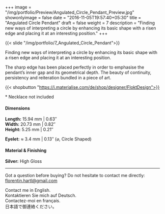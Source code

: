 +++
image = "/img/portfolio/Preview/Angulated_Circle_Pendant_Preview.jpg"
showonlyimage = false
date = "2016-11-05T19:57:40+05:30"
title = "Angulated Circle Pendant"
draft = false
weight = 7
description = "Finding new ways of interpreting a circle by enhancing its basic shape with a risen edge and placing it at an interesting position."
+++

{{< slide "/img/portfolio/7_Angulated_Circle_Pendant">}}

Finding new ways of interpreting a circle by enhancing its basic shape with a risen edge and placing it at an interesting position.
<!--more-->

The sharp edge has been placed perfectly in order to emphasise the pendant’s inner gap and its geometrical depth. The beauty of continuity, persistency and reiteration bundled in a piece of art.

{{< shopbutton "https://i.materialise.com/de/shop/designer/FloktDesign">}}

\* Necklace not included

#### Dimensions

**Length:** 15.94 mm | 0.63″  
**Width:** 20.73 mm | 0.82″  
**Height:** 5.25 mm | 0.21″

**Eyelet:** ≈ 3.4 mm | 0.13″ (⌀, Circle Shaped)

#### Material & Finishing

**Silver:** High Gloss  

---

Got a question before buying? Do not hesitate to contact me directly:
florentin.hartl@gmail.com

Contact me in English.  
Kontaktieren Sie mich auf Deutsch.  
Contactez-moi en français.  
日本語で御連絡ください。